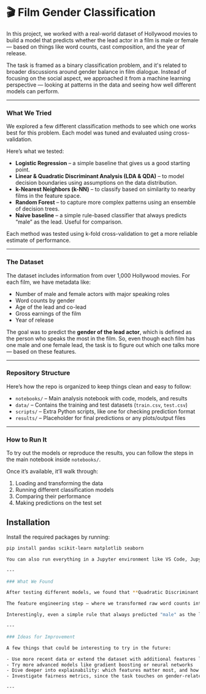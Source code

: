 # 🎬 Film Gender Classification

In this project, we worked with a real-world dataset of Hollywood movies to build a model that predicts whether the lead actor in a film is male or female — based on things like word counts, cast composition, and the year of release.

The task is framed as a binary classification problem, and it's related to broader discussions around gender balance in film dialogue. Instead of focusing on the social aspect, we approached it from a machine learning perspective — looking at patterns in the data and seeing how well different models can perform.

---

### What We Tried

We explored a few different classification methods to see which one works best for this problem. Each model was tuned and evaluated using cross-validation.

Here’s what we tested:

- **Logistic Regression** – a simple baseline that gives us a good starting point.
- **Linear & Quadratic Discriminant Analysis (LDA & QDA)** – to model decision boundaries using assumptions on the data distribution.
- **k-Nearest Neighbors (k-NN)** – to classify based on similarity to nearby films in the feature space.
- **Random Forest** – to capture more complex patterns using an ensemble of decision trees.
- **Naive baseline** – a simple rule-based classifier that always predicts “male” as the lead. Useful for comparison.

Each method was tested using k-fold cross-validation to get a more reliable estimate of performance.

---

### The Dataset

The dataset includes information from over 1,000 Hollywood movies. For each film, we have metadata like:

- Number of male and female actors with major speaking roles  
- Word counts by gender  
- Age of the lead and co-lead  
- Gross earnings of the film  
- Year of release  

The goal was to predict the **gender of the lead actor**, which is defined as the person who speaks the most in the film. So, even though each film has one male and one female lead, the task is to figure out which one talks more — based on these features.

---

### Repository Structure

Here’s how the repo is organized to keep things clean and easy to follow:

- `notebooks/` – Main analysis notebook with code, models, and results  
- `data/` – Contains the training and test datasets (`train.csv`, `test.csv`)  
- `scripts/` – Extra Python scripts, like one for checking prediction format  
- `results/` – Placeholder for final predictions or any plots/output files  

---

###  How to Run It

To try out the models or reproduce the results, you can follow the steps in the main notebook inside `notebooks/`.

Once it’s available, it’ll walk through:

1. Loading and transforming the data  
2. Running different classification models  
3. Comparing their performance  
4. Making predictions on the test set  

## Installation

Install the required packages by running:



```bash
pip install pandas scikit-learn matplotlib seaborn

You can also run everything in a Jupyter environment like VS Code, JupyterLab, or Google Colab.

---

### What We Found

After testing different models, we found that **Quadratic Discriminant Analysis (QDA)** gave the best results, with the lowest misclassification rate on the validation data.

The feature engineering step — where we transformed raw word counts into percentages and created a co-lead word feature — helped improve accuracy across all models.

Interestingly, even a simple rule that always predicted "male" as the lead performed surprisingly well, showing some clear imbalance in the data.

---

### Ideas for Improvement

A few things that could be interesting to try in the future:

- Use more recent data or extend the dataset with additional features like genre or budget  
- Try more advanced models like gradient boosting or neural networks  
- Dive deeper into explainability: which features matter most, and how do they influence predictions?  
- Investigate fairness metrics, since the task touches on gender-related patterns  

---
